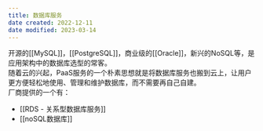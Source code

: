 ```yaml
---
title: 数据库服务
date created: 2022-12-11
date modified: 2023-03-14
---
```


开源的[[MySQL]]，[[PostgreSQL]]，商业级的[[Oracle]]，新兴的NoSQL等，是应用架构中的数据库选型的常客。  
随着云的兴起，PaaS服务的一个朴素思想就是将数据库服务也搬到云上，让用户更方便轻松地使用、管理和维护数据库，而不需要再自己自建。  
厂商提供的一个有：

- [[RDS - 关系型数据库服务]]
- [[noSQL数据库]]
